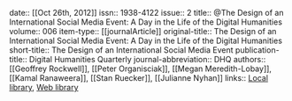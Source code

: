 date:: [[Oct 26th, 2012]]
issn:: 1938-4122
issue:: 2
title:: @The Design of an International Social Media Event: A Day in the Life of the Digital Humanities
volume:: 006
item-type:: [[journalArticle]]
original-title:: The Design of an International Social Media Event: A Day in the Life of the Digital Humanities
short-title:: The Design of an International Social Media Event
publication-title:: Digital Humanities Quarterly
journal-abbreviation:: DHQ
authors:: [[Geoffrey Rockwell]], [[Peter Organisciak]], [[Megan Meredith-Lobay]], [[Kamal Ranaweera]], [[Stan Ruecker]], [[Julianne Nyhan]]
links:: [Local library](zotero://select/groups/2386895/items/ALQLBMXI), [Web library](https://www.zotero.org/groups/2386895/items/ALQLBMXI)
